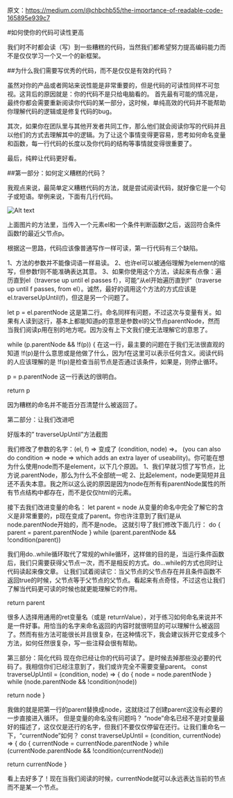 原文：https://medium.com/@chbchb55/the-importance-of-readable-code-165895e939c7

#如何使你的代码可读性更高

我们时不时都会读（写）到一些糟糕的代码，当然我们都希望努力提高编码能力而不是仅仅学习一个又一个的新框架。

##为什么我们需要写优秀的代码，而不是仅仅是有效的代码？

虽然对你的产品或者网站来说性能是非常重要的，但是代码的可读性同样不可忽视。这背后的原因就是：你的代码不是只给电脑看的。
首先最有可能的情况是，最终你都会需要重新阅读你代码的某一部分，这时候，单纯高效的代码并不能帮助你理解代码的逻辑或是修复代码的bug。

其次，如果你在团队里与其他开发者共同工作，那么他们就会阅读你写的代码并且以他们的方式去理解其中的逻辑。为了让这个事情变得更容易，思考如何命名变量和函数，每一行代码的长度以及你代码的结构等事情就变得很重要了。

最后，纯粹让代码更好看。

##第一部分：如何定义糟糕的代码？

我观点来说，最简单定义糟糕代码的方法，就是尝试阅读代码，就好像它是一个句子或短语。举例来说，下面有几行代码。

![Alt text](https://ws3.sinaimg.cn/large/006tNc79gy1ftcoxt6j6uj30de0adwgl.jpg "traverseUpUntil方法糟糕版本的截图")

上面图片的方法里，当传入一个元素el和一个条件判断函数f之后，返回符合条件函数f的最近父节点p。

根据这一思路，代码应该像普通写作一样可读，第一行代码有三个缺陷。

1、方法的参数并不能像词语一样易读。
2、也许el可以被通俗理解为element的缩写，但参数f则不能准确表达其意。
3、如果你使用这个方法，读起来有点像：遍历直到el（traverse up until el passes f），可能“从el开始遍历直到f”（traverse up until f passes, from el）。诚然，最好的调用这个方法的方式应该是el.traverseUpUntil(f)，但这是另一个问题了。

let p = el.parentNode
这是第二行。命名同样有问题，不过这次与变量有关。如果有人读到这行，基本上都能知道p的意思是参数el的父节点parentNode，然而当我们阅读p用在别的地方呢。因为没有上下文我们便无法理解它的意思了。

while (p.parentNode && !f(p)) {
在这一行，最主要的问题在于我们无法很直观的知道 !f(p)是什么意思或是他做了什么，因为f在这里可以表示任何含义。阅读代码的人应该理解的是 !f(p)是检查当前节点是否通过该条件，如果是，则停止循环。

p = p.parentNode
这一行表达的很明白。

return p

因为糟糕的命名并不能百分百清楚什么被返回了。

第二部分：让我们改进吧
































好版本的” traverseUpUntil”方法截图

我们修改了参数的名字：(el, f) => 变成了 (condition, node) =>。 (you can also do condition => node => which adds an extra layer of useability)。你可能在想为什么使用node而不是element，以下几个原因。
1、我们早就习惯了写节点，比方说.parentNode，那么为什么不全部统一呢
2、比起element，node更简短并且还不丢失本意。我之所以这么说的原因是因为node在所有有parentNode属性的所有节点结构中都存在，而不是仅仅html的元素。

接下去我们改进变量的命名：
let parent = node
从变量的命名中完全了解它的含义是非常重要的，p现在变成了parent。你也许注意到了我们是从node.parentNode开始的，而不是node。
这就引导了我们修改下面几行：
do {
  parent = parent.parentNode
} while (parent.parentNode && !condition(parent))

我们用do..while循环取代了常规的while循环，这样做的目的是，当运行条件函数后，我们只需要获得父节点一次，而不是相反的方式。do…while的方式也同时让代码读起来像文章。
让我们试着阅读它：当父节点的父节点存在并且条件函数不返回true的时候，父节点等于父节点的父节点。看起来有点奇怪，不过这也让我们了解当代码更可读的时候也就更能理解它的作用。

return parent

很多人选择用通用的ret变量名（或是 returnValue），对于练习如何命名来说并不是一件好事。用恰当的名字来命名返回的内容时就很明显的可以理解什么被返回了。然而有些方法可能很长并且很复杂，在这种情况下，我会建议拆开它变成多个方法，如何任然很复杂，写一些注释会很有帮助。

第三部分：简化代码
现在你已经让你的代码可读了。是时候去掉那些没必要的代码了。我相信你们已经注意到了，我们或许完全不需要变量parent。
const traverseUpUntil = (condition, node) => {
  do {
    node = node.parentNode
  } while (node.parentNode && !condition(node))
  
  return node
}

我做的就是把第一行的parent替换成node，这就绕过了创建parent这没有必要的一步直接进入循环。
但是变量的命名没有问题吗？
“node”命名已经不是对变量最好的描述了，这仅仅是还行的名字，但我们不要仅仅停留在还行。让我们重命名一下，“currentNode”如何？
const traverseUpUntil = (condition, currentNode) => {
  do {
    currentNode = currentNode.parentNode
  } while (currentNode.parentNode && !condition(currentNode))
  
  return currentNode
}


看上去好多了！现在当我们阅读的时候，currentNode就可以永远表达当前的节点而不是某一个节点。

